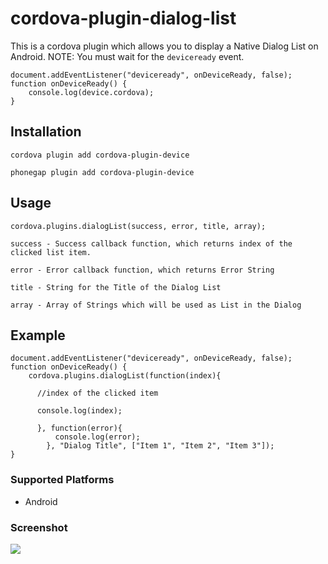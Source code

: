 <!--
#
# Licensed to the Apache Software Foundation (ASF) under one
# or more contributor license agreements.  See the NOTICE file
# distributed with this work for additional information
# regarding copyright ownership.  The ASF licenses this file
# to you under the Apache License, Version 2.0 (the
# "License"); you may not use this file except in compliance
# with the License.  You may obtain a copy of the License at
#
# http://www.apache.org/licenses/LICENSE-2.0
#
# Unless required by applicable law or agreed to in writing,
# software distributed under the License is distributed on an
# "AS IS" BASIS, WITHOUT WARRANTIES OR CONDITIONS OF ANY
#  KIND, either express or implied.  See the License for the
# specific language governing permissions and limitations
# under the License.
#
-->

# cordova-plugin-dialog-list

This is a cordova plugin which allows you to display a Native Dialog List on Android.
NOTE: You must wait for the `deviceready` event.

    document.addEventListener("deviceready", onDeviceReady, false);
    function onDeviceReady() {
        console.log(device.cordova);
    }

## Installation

    cordova plugin add cordova-plugin-device

    phonegap plugin add cordova-plugin-device

## Usage

    cordova.plugins.dialogList(success, error, title, array);

    success - Success callback function, which returns index of the clicked list item.

    error - Error callback function, which returns Error String

    title - String for the Title of the Dialog List

    array - Array of Strings which will be used as List in the Dialog

## Example

    document.addEventListener("deviceready", onDeviceReady, false);
    function onDeviceReady() {
        cordova.plugins.dialogList(function(index){

          //index of the clicked item

          console.log(index);

          }, function(error){
              console.log(error);
            }, "Dialog Title", ["Item 1", "Item 2", "Item 3"]);
    }

### Supported Platforms

- Android

### Screenshot

<img src="https://raw.githubusercontent.com/echonox/cordova-plugin-dialog-list/Screenshot.png"></img>
